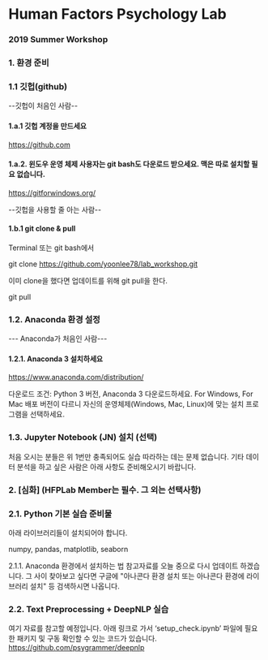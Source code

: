 # Human Factors Psychology Lab
### 2019 Summer Workshop

### 1. 환경 준비

### 1.1 깃헙(github)

--깃헙이 처음인 사람--

#### 1.a.1 깃헙 계정을 만드세요
https://github.com

#### 1.a.2. 윈도우 운영 체제 사용자는 git bash도 다운로드 받으세요. 맥은 따로 설치할 필요 없습니다. 
https://gitforwindows.org/

--깃헙을 사용할 줄 아는 사람--

#### 1.b.1 git clone & pull

Terminal 또는 git bash에서

  git clone https://github.com/yoonlee78/lab_workshop.git

이미 clone을 했다면 업데이트를 위해 git pull을 한다.

  git pull

### 1.2. Anaconda 환경 설정

--- Anaconda가 처음인 사람---

#### 1.2.1. Anaconda 3 설치하세요

https://www.anaconda.com/distribution/

다운로드 조건: Python 3 버전, Anaconda 3 다운로드하세요. For Windows, For Mac 배포 버전이 다르니 자신의 운영체제(Windows, Mac, Linux)에 맞는 설치 프로그램을 선택하세요. 

### 1.3. Jupyter Notebook (JN) 설치 (선택)

처음 오시는 분들은 위 1번만 충족되어도 실습 따라하는 데는 문제 없습니다. 기타 데이터 분석을 하고 싶은 사람은 아래 사항도 준비해오시기 바랍니다. 

### 2. [심화] (HFPLab Member는 필수. 그 외는 선택사항)

### 2.1. Python 기본 실습 준비물

아래 라이브러리들이 설치되어야 합니다. 

numpy, pandas, matplotlib, seaborn 

2.1.1. Anaconda 환경에서 설치하는 법 참고자료를 오늘 중으로 다시 업데이트 하겠습니다. 그 사이 찾아보고 싶다면 구글에 "아나콘다 환경 설치 또는 아나콘다 환경에 라이브러리 설치" 등 검색하시면 나옵니다. 

### 2.2. Text Preprocessing + DeepNLP 실습

여기 자료를 참고할 예정입니다. 
아래 링크로 가서 ‘setup_check.ipynb’ 파일에 필요한 패키지 및 구동 확인할 수 있는 코드가 있습니다. 
https://github.com/psygrammer/deepnlp
